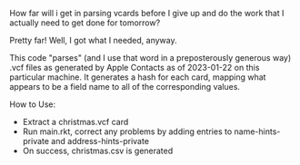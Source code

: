 How far will i get in parsing vcards before I give up and do the
work that I actually need to get done for tomorrow?

Pretty far! Well, I got what I needed, anyway.

This code "parses" (and I use that word in a preposterously generous
way) .vcf files as generated by Apple Contacts as of 2023-01-22
on this particular machine. It generates a hash for each card,
mapping what appears to be a field name to all of the corresponding
values.

How to Use:

* Extract a christmas.vcf card
* Run main.rkt, correct any problems by adding entries to name-hints-private and address-hints-private
* On success, christmas.csv is generated